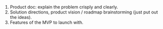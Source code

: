 1. Product doc: explain the problem crisply and clearly.
2. Solution directions, product vision / roadmap brainstorming (just put out the ideas).
3. Features of the MVP to launch with.

